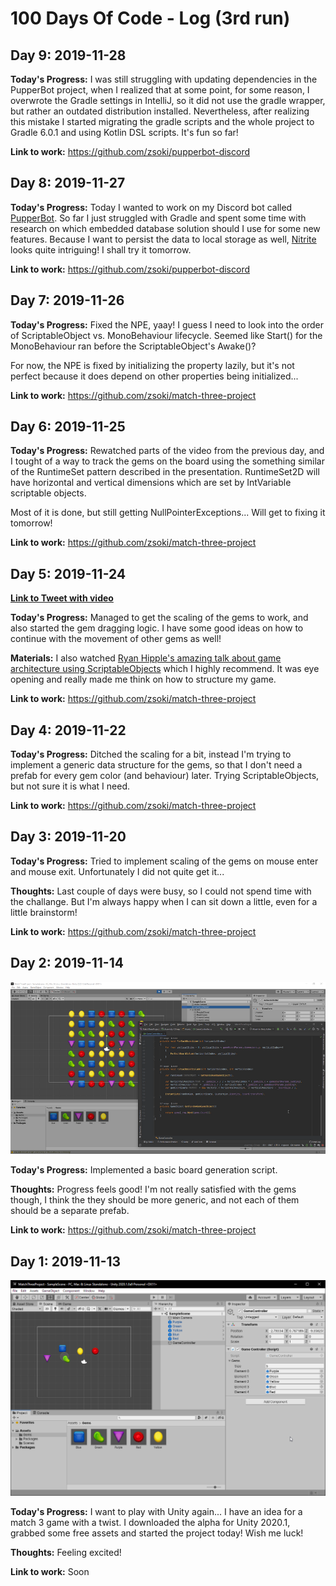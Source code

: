 # 100 Days Of Code - Log (3rd run)

## Day 9: 2019-11-28

**Today's Progress:** I was still struggling with updating dependencies in the PupperBot project, when I realized that at some point, for some reason, I overwrote the Gradle settings in IntelliJ, so it did not use the gradle wrapper, but rather an outdated distribution installed. Nevertheless, after realizing this mistake I started migrating the gradle scripts and the whole project to Gradle 6.0.1 and using Kotlin DSL scripts. It's fun so far!

**Link to work:** https://github.com/zsoki/pupperbot-discord

## Day 8: 2019-11-27

**Today's Progress:** Today I wanted to work on my Discord bot called [PupperBot](https://github.com/zsoki/pupperbot-discord). So far I just struggled with Gradle and spent some time with research on which embedded database solution should I use for some new features. Because I want to persist the data to local storage as well, [Nitrite](https://www.dizitart.org/nitrite-database/) looks quite intriguing! I shall try it tomorrow.

**Link to work:** https://github.com/zsoki/pupperbot-discord

## Day 7: 2019-11-26

**Today's Progress:** Fixed the NPE, yaay! I guess I need to look into the order of ScriptableObject vs. MonoBehaviour lifecycle. Seemed like Start() for the MonoBehaviour ran before the ScriptableObject's Awake()?

For now, the NPE is fixed by initializing the property lazily, but it's not perfect because it does depend on other properties being initialized...

**Link to work:** https://github.com/zsoki/match-three-project


## Day 6: 2019-11-25

**Today's Progress:** Rewatched parts of the video from the previous day, and I tought of a way to track the gems on the board using the something similar of the RuntimeSet pattern described in the presentation. RuntimeSet2D will have horizontal and vertical dimensions which are set by IntVariable scriptable objects.

Most of it is done, but still getting NullPointerExceptions... Will get to fixing it tomorrow!

**Link to work:** https://github.com/zsoki/match-three-project

## Day 5: 2019-11-24

**[Link to Tweet with video](https://twitter.com/zsoki_/status/1198649212461879296)**

**Today's Progress:** Managed to get the scaling of the gems to work, and also started the gem dragging logic. I have some good ideas on how to continue with the movement of other gems as well!

**Materials:** I also watched [Ryan Hipple's amazing talk about game architecture using ScriptableObjects](https://www.youtube.com/watch?v=raQ3iHhE_Kk) which I highly recommend. It was eye opening and really made me think on how to structure my game.

**Link to work:** https://github.com/zsoki/match-three-project

## Day 4: 2019-11-22

**Today's Progress:** Ditched the scaling for a bit, instead I'm trying to implement a generic data structure for the gems, so that I don't need a prefab for every gem color (and behaviour) later. Trying ScriptableObjects, but not sure it is what I need.

**Link to work:** https://github.com/zsoki/match-three-project

## Day 3: 2019-11-20

**Today's Progress:** Tried to implement scaling of the gems on mouse enter and mouse exit. Unfortunately I did not quite get it...

**Thoughts:** Last couple of days were busy, so I could not spend time with the challange. But I'm always happy when I can sit down a little, even for a little brainstorm!

**Link to work:** https://github.com/zsoki/match-three-project

## Day 2: 2019-11-14

![](images/3/day2.png)

**Today's Progress:** Implemented a basic board generation script.

**Thoughts:** Progress feels good! I'm not really satisfied with the gems though, I think the they should be more generic, and not each of them should be a separate prefab.

**Link to work:** https://github.com/zsoki/match-three-project

## Day 1: 2019-11-13

![](images/3/day1.png)

**Today's Progress:** I want to play with Unity again... I have an idea for a match 3 game with a twist. I downloaded the alpha for Unity 2020.1, grabbed some free assets and started the project today! Wish me luck!

**Thoughts:** Feeling excited!

**Link to work:** Soon
